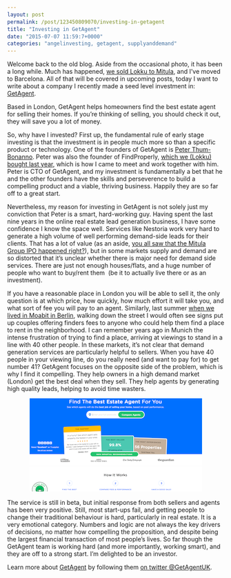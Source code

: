 ```yaml
---
layout: post
permalink: /post/123450809070/investing-in-getagent
title: "Investing in GetAgent"
date: "2015-07-07 11:59:7+0000"
categories: "angelinvesting, getagent, supplyanddemand"
---
```

Welcome back to the old blog. Aside from the occasional photo, it has been a long while. Much has happened, <a href="http://tech.eu/brief/mitula-lokku-nestoria-acquisition/">we sold Lokku to Mitula</a>, and I&rsquo;ve moved to Barcelona. All of that will be covered in upcoming posts, today I want to write about a company I recently made a seed level investment in: <a href="https://www.getagent.co.uk/">GetAgent</a>.

Based in London, GetAgent helps homeowners find the best estate agent for selling their homes. If you&rsquo;re thinking of selling, you should check it out, they will save you a lot of money. 

So, why have I invested? First up, the fundamental rule of early stage investing is that the investment is in people much more so than a specific product or technology. One of the founders of GetAgent is <a href="https://twitter.com/peter_t_b">Peter Thum-Bonanno</a>. Peter was also the founder of FindProperly, <a href="http://tech.eu/news/lokku-acquires-find-properly-nestoria/">which we (Lokku) bought last year</a>, which is how I came to meet and work together with him. Peter is CTO of GetAgent, and my investment is fundamentally a bet that he and the other founders have the skills and perseverence to build a compelling product and a viable, thriving business. Happily they are so far off to a great start.

Nevertheless, my reason for investing in GetAgent is not solely just my conviction that Peter is a smart, hard-working guy. Having spent the last nine years in the online real estate lead generation business, I have some confidence I know the space well. Services like Nestoria work very hard to generate a high volume of well performing demand-side leads for their clients. That has a lot of value (as an aside, <a href="http://www.propertyportalwatch.com/2015/07/mitula-group-successfully-lists-on-the-asx-ends-week-up-13-on-listing-price/">you all saw that the Mitula Group IPO happened right?</a>), but in some markets supply and demand are so distorted that it&rsquo;s unclear whether there is major need for demand side services. There are just not enough houses/flats, and a huge number of people who want to buy/rent them  (be it to actually live there or as an investment). 

If you have a reasonable place in London you will be able to sell it, the only question is at which price, how quickly, how much effort it will take you, and what sort of fee you will pay to an agent. Similarly, last summer <a href="http://www.freyfogle.com/post/96569192005/berlin-and-bestsummerever">when we lived in Moabit in Berlin</a>, walking down the street I would often see signs put up couples offering finders fees to anyone who could help them find a place to rent in the neighborhood. I can remember years ago in Munich the intense frustration of trying to find a place, arriving at viewings to stand in a line with 40 other people. In these markets, it&rsquo;s not clear that demand generation services are particularly helpful to sellers. When you have 40 people in your viewing line, do you really need (and want to pay for) to get number 41?
GetAgent focuses on the opposite side of the problem, which is why I find it compelling. They help owners in a high demand market (London) get the best deal when they sell. They help agents by generating high quality leads, helping to avoid time wasters. 

<a href="https://www.getagent.co.uk/"><center><img alt="image" src="/img/blog/getagent.png"/></center></a>

The service is still in beta, but initial response from both sellers and agents has been very positive. Still, most start-ups fail, and getting people to change their traditional behaviour is hard, particularly in real estate. It is a very emotional category. Numbers and logic are not always the key drivers of decisions, no matter how compelling the proposition, and despite being the largest financial transaction of most people’s lives. So far though the GetAgent team is working hard (and more importantly, working smart), and they are off to a strong start. I&rsquo;m delighted to be an investor.


Learn more about <a href="https://www.getagent.co.uk/">GetAgent</a> by following them <a href="https://twitter.com/getagentuk">on twitter @GetAgentUK</a>.
